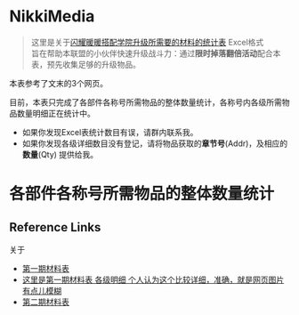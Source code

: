 # NikkiMedia

> 这里是关于[闪耀暖暖搭配学院升级所需要的材料的统计表](https://github.com/Furret2018/NikkiMedia/blob/master/%E9%97%AA%E8%80%80%E6%9A%96%E6%9A%96.xlsx) Excel格式   
> 旨在帮助本联盟的小伙伴快速升级战斗力：通过**限时掉落翻倍活动**配合本表，预先收集足够的升级物品。

本表参考了文末的3个网页。

目前，本表只完成了各部件各称号所需物品的整体数量统计，各称号内各级所需物品数量明细正在统计中。   
- 如果你发现Excel表统计数目有误，请群内联系我。  
- 如果你发现各级详细数目没有登记，请将物品获取的**章节号**(Addr)，及相应的**数量**(Qty) 提供给我。  


# 各部件各称号所需物品的整体数量统计








Reference Links
---------------
关于
- [第一期材料表](https://baijiahao.baidu.com/s?id=1642283012403742712&wfr=spider&for=pc)
- [这里是第一期材料表 各级明细 个人认为这个比较详细，准确，就是网页图片有点儿模糊](https://www.9k9k.com/shouyou/syll_135060.html)
- [第二期材料表](http://www.gamedog.cn/games/a/2765264.html)


